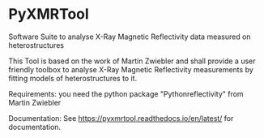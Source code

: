 # PyXMRTool
Software Suite to analyse X-Ray Magnetic Reflectivity data measured on heterostructures

This Tool is based on the work of Martin Zwiebler and shall provide a user friendly toolbox to analyse X-Ray Magnetic Reflectivity measurements by fitting models of heterostructures to it.

Requirements: you need the python package  "Pythonreflectivity" from Martin Zwiebler

Documentation: See https://pyxmrtool.readthedocs.io/en/latest/ for documentation.
